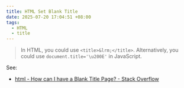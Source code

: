 ```yaml
---
title: HTML Set Blank Title
date: 2025-07-20 17:04:51 +08:00
tags:
  - HTML
  - title
---
```


> In HTML, you could use `<title>&lrm;</title>`. Alternatively, you could use `document.title='\u200E'` in JavaScript.

See:

- [html - How can I have a Blank Title Page? - Stack Overflow](https://stackoverflow.com/questions/23556255/how-can-i-have-a-blank-title-page)
